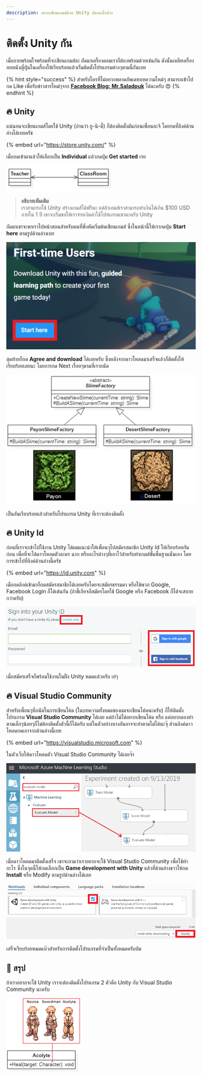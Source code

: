 ```yaml
---
description: อยากเขียนเกมส์ด้วย Unity ต้องลงไรบ้าง
---
```


# ติดตั้ง Unity กัน

เมื่อกายพร้อมใจพร้อมที่จะเขียนเกมส์ละ ถัดมาเครื่องคอมเราก็ต้องพร้อมด้วยเช่นกัน ดังนั้นเคลียเครื่องลบหนังญี่ปุ่นในเครื่องให้เรียบร้อยแล้วเริ่มติดตั้งโปรแกรมต่างๆตามนี้กันเบย

{% hint style="success" %}
สำหรับใครที่ไม่อยากพลาดอัพเดทบทความใหม่ๆ สามารถเข้าไปกด Like เพื่อรับข่าวสารใหม่ๆจาก [**Facebook Blog: Mr.Saladpuk**](https://www.facebook.com/mr.saladpuk) ได้นะครับ 😍
{% endhint %}

## 🔥 Unity 

แน่นอนจะเขียนเกมส์โดยใช้ Unity \(อ่านว่า ยู-นิ-ตี้\) ก็ต้องติดตั้งมันก่อนเพื่อนอะจิ โดยกดที่ลิงค์ด้านล่างได้เบยครัช

{% embed url="https://store.unity.com/" %}

เมื่อกดเข้ามาแล้วให้เลือกเป็น **Individual** แล้วกดปุ่ม **Get started** เรย

![](../.gitbook/assets/image%20%28722%29.png)

> **อธิบายเพิ่มเติม**  
> เราสามารถใช้ Unity สร้างเกมส์ได้ฟรีนะ แต่ถ้าเกมส์เราสามารถทำเงินได้เกิน $100 USD ภายใน 1 ปี เขาจะเริ่มขอให้เราจ่ายเงินค่าใช้โปรแกรมเขานะครับ Unity

ถัดมาเขาจะพาเราไปหน้าสอนสำหรับคนที่พึ่งหัดเริ่มต้นเขียนเกมส์ ซึ่งในหน้านี้ให้เรากดปุ่ม **Start here** ตามรูปด้านล่างเบย

![](../.gitbook/assets/image%20%28146%29.png)

สุดท้ายก็กด **Agree and download** ได้เลยครับ ซึ่งหลังจากดาวโหลดมาเสร็จแล้วก็ติดตั้งให้เรียบร้อยเลยนะ โดยการกด Next เรื่อยๆตามที่เราถนัด

![](../.gitbook/assets/image%20%28159%29.png)

เป็นอันเรียบร้อยแล้วสำหรับโปรแกรม Unity ที่เราจะต้องติดตั้ง

## 🔥 Unity Id

ก่อนที่เราจะเข้าไปใช้งาน Unity ได้ผมแนะนำให้เพื่อนๆไปสมัครสมาชิก Unity Id ให้เรียบร้อยกันก่อน เพื่อที่จะได้ดาวโหลดตัวละคร ฉาก หรืออะไรต่างๆที่เอาไว้สำหรับทำเกมส์ขั้นพื้นฐานนั่นเอง โดยการเข้าไปที่ลิงค์ด้านล่างนี้ครัช

{% embed url="https://id.unity.com" %}

เมือกดลิงค์เข้ามาก็กดสมัครสมาชิกได้เลยครับโดยจะสมัครธรรมดา หรือใช้พวก Google, Facebook Login ก็ได้เช่นกัน \(ถ้าขี้เกียจก็สมัครโดยใช้ Google หรือ Facebook ก็ได้จะสบายกว่าครับ\)

![](../.gitbook/assets/image%20%2892%29.png)

เมื่อสมัครเสร็จก็พร้อมใช้งานในฝั่ง Unity หมดแล้วครับ เย่ๆ

## 🔥 Visual Studio Community

สำหรับเพื่อนๆที่ถนัดในการเขียนโค้ด \(ในบทความทั้งหมดของผมจะเขียนโค้ดนะครับ\) ก็ให้ติดตั้งโปรแกรม **Visual Studio Community** ได้เลย แต่ถ้าไม่ได้อยากเขียนโค้ด หรือ แค่อยากลองทำตามเล็กๆน้อยๆก็ไม่ต้องติดตั้งตัวนี้ก็ได้ครับ แต่ในตัวอย่างบางอันอาจจะทำตามไม่ได้นะจุ๊ ส่วนลิงค์ดาวโหลดกดเอาจากด้านล่างนี้เบย

{% embed url="https://visualstudio.microsoft.com" %}

ในตัวเว็บให้ดาวโหลดตัว Visual Studio Community ได้เลยจ๊า

![](../.gitbook/assets/image%20%28451%29.png)

เมื่อดาวโหลดมาติดตั้งเสร็จ เขาจะถามว่าเราอยากจะใช้ Visual Studio Community เพื่อใช้ทำอะไร ซึ่งในจุดนี้ให้กดเลือกเป็น **Game development with Unity** แล้วที่ด้านล่างขวาให้กด **Install** หรือ Modify ตามรูปด้านล่างได้เลย

![](../.gitbook/assets/image%20%2878%29.png)

เสร็จเรียบร้อยหมดแบ๊วสำหรับการติดตั้งโปรแกรมที่จำเป็นทั้งหมดครับป๋ม

## 💖 สรุป

ถ้าเราอยากจะใช้ Unity เราจะต้องติดตั้งโปรแกรม 2 ตัวคือ Unity กับ Visual Studio Community นะครับ

![](../.gitbook/assets/image%20%28182%29.png)

